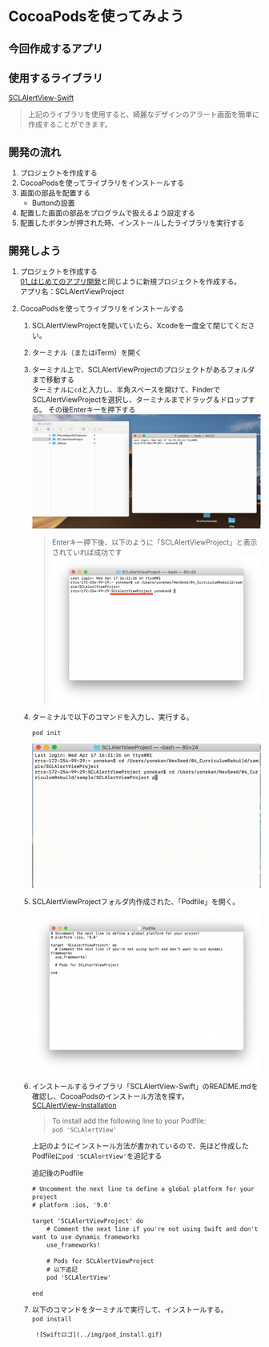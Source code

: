 # CocoaPodsを使ってみよう

## 今回作成するアプリ
<!--<img src="../img/SCLAlertViewProject.gif" width="300px">-->

## 使用するライブラリ
[SCLAlertView-Swift](https://github.com/vikmeup/SCLAlertView-Swift)	

> 上記のライブラリを使用すると、綺麗なデザインのアラート画面を簡単に作成することができます。

## 開発の流れ
1. プロジェクトを作成する
2. CocoaPodsを使ってライブラリをインストールする
3. 画面の部品を配置する
	- Buttonの設置
4. 配置した画面の部品をプログラムで扱えるよう設定する
5. 配置したボタンが押された時、インストールしたライブラリを実行する

## 開発しよう
1. プロジェクトを作成する  
	[01_はじめてのアプリ開発](../../02_UIParts/01_はじめてのアプリ開発.md)と同じように新規プロジェクトを作成する。  
	アプリ名：SCLAlertViewProject

2. CocoaPodsを使ってライブラリをインストールする
	1. SCLAlertViewProjectを開いていたら、Xcodeを一度全て閉じてください。

	2. ターミナル（またはiTerm）を開く

	3. ターミナル上で、SCLAlertViewProjectのプロジェクトがあるフォルダまで移動する  
	ターミナルに```cd```と入力し、半角スペースを開けて、FinderでSCLAlertViewProjectを選択し、ターミナルまでドラッグ＆ドロップする。
	その後Enterキーを押下する
		![Swiftロゴ](../img/cd_SCLAlertViewProject.gif)

		> Enterキー押下後、以下のように「SCLAlertViewProject」と表示されていれば成功です
		![Swiftロゴ](../img/cd_SCLAlertViewProject_.png)

	4. ターミナルで以下のコマンドを入力し、実行する。  
		```
		pod init
		```

		![Swiftロゴ](../img/pod_init.gif)
	
	5. SCLAlertViewProjectフォルダ内作成された、「Podfile」を開く。

		![Swiftロゴ](../img/open_podfile.png)

	6. インストールするライブラリ「SCLAlertView-Swift」のREADME.mdを確認し、CocoaPodsのインストール方法を探す。  
		[SCLAlertView-Installation](https://github.com/vikmeup/SCLAlertView-Swift#installation)	

		> To install add the following line to your Podfile:  
		> ```pod 'SCLAlertView'```

		上記のようにインストール方法が書かれているので、先ほど作成したPodfileに```pod 'SCLAlertView'```を追記する

		追記後のPodfile
		
		```
		# Uncomment the next line to define a global platform for your project
		# platform :ios, '9.0'

		target 'SCLAlertViewProject' do
			# Comment the next line if you're not using Swift and don't want to use dynamic frameworks
			use_frameworks!

			# Pods for SCLAlertViewProject
			# 以下追記
			pod 'SCLAlertView'

		end

		```

	7. 以下のコマンドをターミナルで実行して、インストールする。  
			```
			pod install
			```

			![Swiftロゴ](../img/pod_install.gif)
